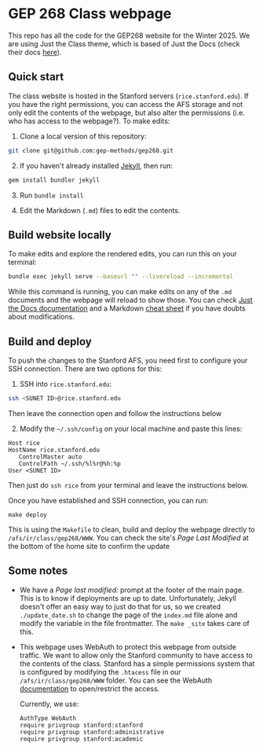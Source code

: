 # GEP 268 Class webpage

This repo has all the code for the GEP268 website for the Winter 2025. We are
using Just the Class theme, which is based of Just the Docs (check their docs
[here][1]).

## Quick start

The class website is hosted in the Stanford servers (`rice.stanford.edu`).
If you have the right permissions, you can access the AFS storage and not only
edit the contents of the webpage, but also alter the permissions (i.e. who has
access to the webpage?). To make edits: 

 1. Clone a local version of this repository: 
 ```bash
 git clone git@github.com:gep-methods/gep268.git
 ```

 2. If you haven't already installed [Jekyll][2], then run:
 ```bash
 gem install bundler jekyll
 ```

 3. Run `bundle install`

 4. Edit the Markdown (`.md`) files to edit the contents.

## Build website locally 

To make edits and explore the rendered edits, you can run this on your
terminal:

```bash
bundle exec jekyll serve --baseurl "" --livereload --incremental
```

While this command is running, you can make edits on any of the `.md` documents
and the webpage will reload to show those. You can check [Just the Docs
documentation][2] and a Markdown [cheat sheet][3] if you have doubts about
modifications. 


## Build and deploy

To push the changes to the Stanford AFS, you need first to configure your SSH
connection. There are two options for this: 

 1. SSH into `rice.stanford.edu`:
 
 ```bash
 ssh <SUNET ID>@rice.stanford.edu
 ```

 Then leave the connection open and follow the instructions below

 2. Modify the `~/.ssh/config` on your local machine and paste this lines:
 ```
 Host rice
 HostName rice.stanford.edu
    ControlMaster auto
    ControlPath ~/.ssh/%l%r@%h:%p
 User <SUNET ID>
 ```

 Then just do `ssh rice` from your terminal and leave the instructions below.

Once you have established and SSH connection, you can run: 

  ```
  make deploy
  ```

  This is using the `Makefile` to clean, build and deploy the webpage directly
  to `/afs/ir/class/gep268/WWW`. You can check the site's *Page Last Modified*
  at the bottom of the home site to confirm the update

## Some notes

 - We have a *Page last modified:* prompt at the footer of the main page. This
   is to know if deployments are up to date. Unfortunately, Jekyll doesn't
   offer an easy way to just do that for us, so we created `./update_date.sh`
   to change the page of the `index.md` file alone and modify the variable in
   the file frontmatter. The `make _site` takes care of this. 

 - This webpage uses WebAuth to protect this webpage from outside traffic. We
   want to allow only the Stanford community to have access to the contents of
   the class. Stanford has a simple permissions system that is configured by
   modifying the `.htacess` file in our `/afs/ir/class/gep268/WWW` folder. You
   can see the WebAuth [documentation][4] to open/restrict the access.

   Currently, we use: 
   ```
   AuthType WebAuth
   require privgroup stanford:stanford
   require privgroup stanford:administrative
   require privgroup stanford:academic
   ```

[1]: https://just-the-docs.com/
[2]: https://just-the-docs.com/
[3]: https://github.com/adam-p/markdown-here/wiki/Markdown-Cheatsheet
[4]: https://uit.stanford.edu/service/web/centralhosting/webauth/unix

